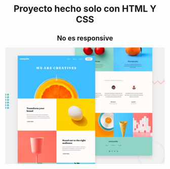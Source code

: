
<h1 align="center"> Proyecto hecho solo con HTML Y CSS </h1>

 <h2 align="center"> No es responsive</h2>

 ![Texto alternativo de la imagen](./design/desktop-preview.jpg)
